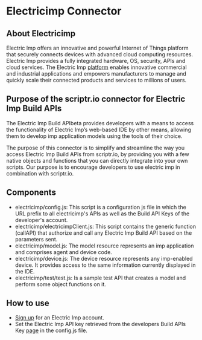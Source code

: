 # Electricimp Connector

## About Electricimp
Electric Imp offers an innovative and powerful Internet of Things platform that securely connects devices with advanced cloud computing resources. Electric Imp provides a fully integrated hardware, OS, security, APIs and cloud services. The Electric Imp [platform](https://electricimp.com/platform/) enables innovative commercial and industrial applications and empowers manufacturers to manage and quickly scale their connected products and services to millions of users.

## Purpose of the scriptr.io connector for Electric Imp Build APIs
The Electric Imp Build APIbeta provides developers with a means to access the functionality of Electric Imp’s web-based IDE by other means, allowing them to develop imp application models using the tools of their choice.

The purpose of this connector is to simplify and streamline the way you access Electric Imp Build APIs from scriptr.io, by providing you with a few native objects and functions that you can directly integrate into your own scripts. Our purpose is to encourage developers to use electric imp in combination with scriptr.io.

## Components
- electricimp/config.js: This script is a configuration js file in which the URL prefix to all electricimp's APIs as well as the Build API Keys of the developer's account.
- electricimp/electricimpClient.js: This script contains the generic function (callAPI) that authorize and call any Electric Imp Build API based on the parameters sent.
- electricimp/model.js: The model resource represents an imp application and comprises agent and device code. 
- electricimp/device.js: The device resource represents any imp-enabled device. It provides access to the same information currently displayed in the IDE.
- electricimp/test/test.js: Is a sample test API that creates a model and perform some object functions on it.

## How to use
- [Sign up](https://ide.electricimp.com/login) for an Electric Imp account.
- Set the Electric Imp API key retrieved from the developers Build APIs Key [page](https://ide.electricimp.com/ide/) in the config.js file.
